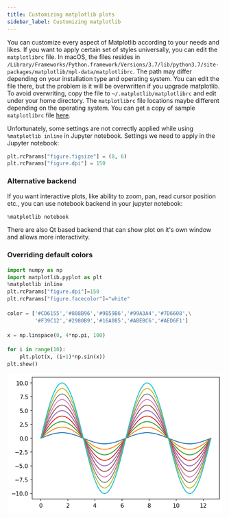 ```yaml
---
title: Customizing matplotlib plots
sidebar_label: Customizing matplotlib
---
```


You can customize every aspect of Matplotlib according to your needs and likes.
If you want to apply certain set of styles universally, you can edit the
`matplotlibrc` file. In macOS, the files resides in
`/Library/Frameworks/Python.framework/Versions/3.7/lib/python3.7/site-packages/matplotlib/mpl-data/matplotlibrc`.
The path may differ depending on your installation type and operating system.
You can edit the file there, but the problem is it will be overwritten if you
upgrade matplotlib. To avoid overwriting, copy the file to
`~/.matplotlib/matplotlibrc` and edit under your home directory. The
`matplotlibrc` file locations maybe different depending on the operating system.
You can get a copy of sample `matplotlibrc` file [here](
https://matplotlib.org/tutorials/introductory/customizing.html#matplotlibrc-sample).

Unfortunately, some settings are not correctly applied while using
`%matplotlib inline` in Jupyter notebook. Settings we need to apply in the
Jupyter notebook:

```python
plt.rcParams["figure.figsize"] = (8, 6)
plt.rcParams["figure.dpi"] = 150
```

### Alternative backend
If you want interactive plots, like ability to zoom, pan, read cursor position
etc., you can use notebook backend in your jupyter notebook:

```python
%matplotlib notebook
```

There are also Qt based backend that can show plot on it's own window and allows
more interactivity.

### Overriding default colors
```python
import numpy as np
import matplotlib.pyplot as plt
%matplotlib inline
plt.rcParams["figure.dpi"]=150
plt.rcParams["figure.facecolor"]="white"

color = ['#CD6155','#808B96','#9B59B6','#99A3A4','#7D6608',\
         '#F39C12','#2980B9','#16A085','#ABEBC6','#AED6F1']

x = np.linspace(0, 4*np.pi, 100)

for i in range(10):
    plt.plot(x, (i+1)*np.sin(x))
plt.show()
```

![custom-color](../../static/img/custom-color.png)
